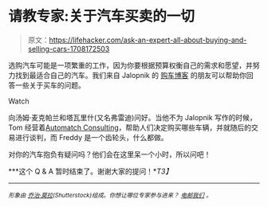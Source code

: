 # 请教专家:关于汽车买卖的一切

> 原文：<https://lifehacker.com/ask-an-expert-all-about-buying-and-selling-cars-1708172503>

选购汽车可能是一项繁重的工作，因为你要根据预算权衡自己的需求和愿望，并努力找到最适合自己的汽车。我们来自 Jalopnik 的 [购车博客](http://carbuying.jalopnik.com/) 的朋友可以帮助你回答一些关于买车的问题。

Watch

向汤姆·麦克帕兰和塔瓦里什(又名弗雷迪)问好。当他不为 Jalopnik 写作的时候，Tom 经营着[Automatch Consulting](http://www.automatchconsulting.com/)，帮助人们决定购买哪些车辆，并就随后的交易进行谈判，而 Freddy 是一个齿轮头，什么都做。

对你的汽车抱负有疑问吗？他们会在这里呆一个小时，所以问吧！

***这个 Q & A 暂时结束了。谢谢大家的提问！**T3】*

* * *

<small>*形象由*</small> [<small>*乔治·莫拉*</small>](http://www.shutterstock.com/pic-143652550/stock-vector-old-fashion-italian-car.html)<small>*(Shutterstock)组成。你想让哪位专家参与进来？*</small> [<small>*电邮我们*</small>](mailto:andy@lifehacker.com) <small>*。*</small>